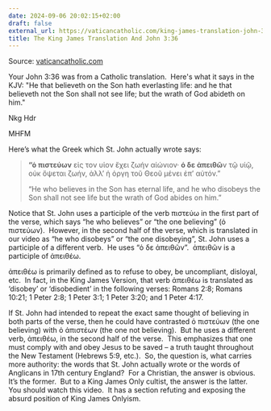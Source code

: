 ```yaml
---
date: 2024-09-06 20:02:15+02:00
draft: false
external_url: https://vaticancatholic.com/king-james-translation-john-336/
title: The King James Translation And John 3:36
---
```



Source: [vaticancatholic.com](https://vaticancatholic.com/king-james-translation-john-336/)

<p>Your John 3:36 was from a Catholic translation.  Here's what it says in the KJV: "He that believeth on the Son hath everlasting life: and he that believeth not the Son shall not see life; but the wrath of God abideth on him."</p>
<p>Nkg Hdr</p></p></blockquote></div><div class="wrap-answer"><div class="mhfm-response">MHFM</div></div></div><div class="mhfm-content"><p><p>Here’s what the Greek which St. John actually wrote says:</p>

<blockquote>
<p><strong>“ὁ πιστεύων</strong> εἰς τoν υἱoν ἔχει ζωήν αἰώνιον· <strong>ὁ δε ἀπειθῶ</strong>ν τῷ υἱῷ, οὐκ ὄψεται ζωήν, ἀλλ’ ἡ ὀργη τοῦ Θεοῦ μένει ἐπ’ αὐτόν.”</p>
<p>“He who believes in the Son has eternal life, and he who disobeys the Son shall not see life but the wrath of God abides on him.”</p>
</blockquote>
<p>Notice that St. John uses a participle of the verb πιστεύω in the first part of the verse, which says “he who believes” or “the one believing” (ὁ πιστεύων).  However, in the second half of the verse, which is translated in our video as “he who disobeys” or “the one disobeying”, St. John uses a participle of a different verb.  He uses “ὁ δε ἀπειθῶν”.  ἀπειθῶν is a participle of ἀπειθέω.</p>
<p>ἀπειθέω is primarily defined as to refuse to obey, be uncompliant, disloyal, etc.  In fact, in the King James Version, that verb ἀπειθέω is translated as ‘disobey’ or ‘disobedient’ in the following verses: Romans 2:8; Romans 10:21; 1 Peter 2:8; 1 Peter 3:1; 1 Peter 3:20; and 1 Peter 4:17.</p>
<p>If St. John had intended to repeat the exact same thought of believing in both parts of the verse, then he could have contrasted ὁ πιστεύων (the one believing) with ὁ ἀπιστέων (the one not believing).  But he uses a different verb, ἀπειθέω, in the second half of the verse.  This emphasizes that one must comply with and obey Jesus to be saved – a truth taught throughout the New Testament (Hebrews 5:9, etc.).  So, the question is, what carries more authority: the words that St. John actually wrote or the words of Anglicans in 17th century England?  For a Christian, the answer is obvious.  It’s the former.  But to a King James Only cultist, the answer is the latter.  You should watch this video.  It has a section refuting and exposing the absurd position of King James Onlyism.</p>
